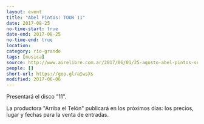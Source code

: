 ```yaml
---
layout: event 
title: "Abel Pintos: TOUR 11"
date: 2017-08-25
no-time-start: true
date-end: 2017-08-25
no-time-end: true
location: 
category: rio-grande
tags: [musica]
source: http://www.airelibre.com.ar/2017/06/01/25-agosto-abel-pintos-se-presentara-rio-grande/
people: []
short-url: https://goo.gl/aIwsXs
modified: 2017-06-06
---
```


Presentará el disco "11".

La productora "Arriba el Telón" publicará en los próximos días: los precios, lugar y fechas para la venta de entradas.
